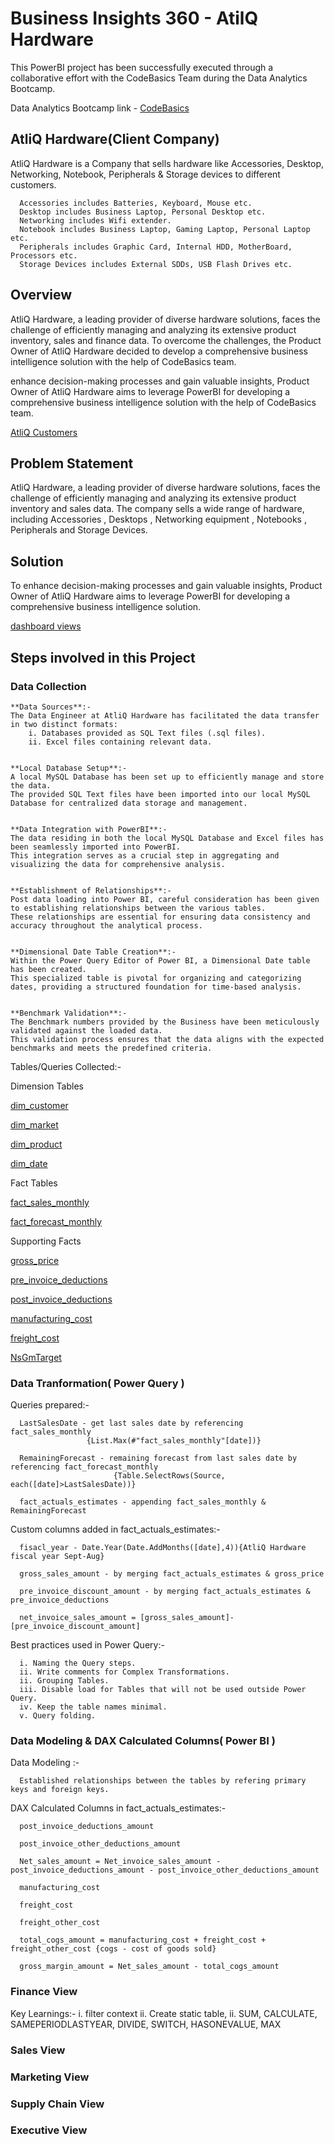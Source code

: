 # Business Insights 360 - AtilQ Hardware
This PowerBI project has been successfully executed through a collaborative effort with the CodeBasics Team during the Data Analytics Bootcamp.

Data Analytics Bootcamp link - [CodeBasics](https://codebasics.io/#ourcourses)

## AtliQ Hardware(Client Company)
AtliQ Hardware is a Company that sells hardware like Accessories, Desktop, Networking, Notebook, Peripherals & Storage devices to different customers.

      Accessories includes Batteries, Keyboard, Mouse etc.
      Desktop includes Business Laptop, Personal Desktop etc.
      Networking includes Wifi extender.
      Notebook includes Business Laptop, Gaming Laptop, Personal Laptop etc.
      Peripherals includes Graphic Card, Internal HDD, MotherBoard, Processors etc.
      Storage Devices includes External SDDs, USB Flash Drives etc.

## Overview
AtliQ Hardware, a leading provider of diverse hardware solutions, faces the challenge of efficiently managing and analyzing its extensive product inventory, sales and finance data. To overcome the challenges, the Product Owner of AtliQ Hardware decided to develop a comprehensive business intelligence solution with the help of CodeBasics team.  



enhance decision-making processes and gain valuable insights, Product Owner of AtliQ Hardware aims to leverage PowerBI for developing a comprehensive business intelligence solution with the help of CodeBasics team.



[AtliQ Customers](https://github.com/sreenath569/Business-Insights-360/blob/main/DATASET/Images/AtliQ%20Customers.jpeg)

## Problem Statement
AtliQ Hardware, a leading provider of diverse hardware solutions, faces the challenge of efficiently managing and analyzing its extensive product inventory and sales data. The company sells a wide range of hardware, including Accessories , Desktops , Networking equipment , Notebooks , Peripherals and Storage Devices.

## Solution
To enhance decision-making processes and gain valuable insights, Product Owner of AtliQ Hardware aims to leverage PowerBI for developing a comprehensive business intelligence solution.

[dashboard views](https://github.com/sreenath569/Business-Insights-360/blob/main/DATASET/Images/dashboard%20views.jpeg)

## Steps involved in this Project
### Data Collection
    **Data Sources**:-
    The Data Engineer at AtliQ Hardware has facilitated the data transfer in two distinct formats:
        i. Databases provided as SQL Text files (.sql files).
        ii. Excel files containing relevant data.


    **Local Database Setup**:-
    A local MySQL Database has been set up to efficiently manage and store the data.
    The provided SQL Text files have been imported into our local MySQL Database for centralized data storage and management.


    **Data Integration with PowerBI**:-
    The data residing in both the local MySQL Database and Excel files has been seamlessly imported into PowerBI.
    This integration serves as a crucial step in aggregating and visualizing the data for comprehensive analysis.


    **Establishment of Relationships**:-
    Post data loading into Power BI, careful consideration has been given to establishing relationships between the various tables.
    These relationships are essential for ensuring data consistency and accuracy throughout the analytical process.


    **Dimensional Date Table Creation**:-
    Within the Power Query Editor of Power BI, a Dimensional Date table has been created.
    This specialized table is pivotal for organizing and categorizing dates, providing a structured foundation for time-based analysis.


    **Benchmark Validation**:-
    The Benchmark numbers provided by the Business have been meticulously validated against the loaded data.
    This validation process ensures that the data aligns with the expected benchmarks and meets the predefined criteria.


   Tables/Queries Collected:-

   Dimension Tables
   
   [dim_customer](https://github.com/sreenath569/Business-Insights-360/blob/main/DATASET/DB%20Files/dim_customer.jpeg)
   
   [dim_market](https://github.com/sreenath569/Business-Insights-360/blob/main/DATASET/DB%20Files/dim_market.jpeg)
   
   [dim_product](https://github.com/sreenath569/Business-Insights-360/blob/main/DATASET/DB%20Files/dim_product.jpeg)

   [dim_date]()
       
Fact Tables
   
   [fact_sales_monthly](https://github.com/sreenath569/Business-Insights-360/blob/main/DATASET/DB%20Files/fact_sales_monthly.jpeg)
   
   [fact_forecast_monthly](https://github.com/sreenath569/Business-Insights-360/blob/main/DATASET/DB%20Files/fact_forecast_monthly.jpeg)
       
Supporting Facts
   
   [gross_price](https://github.com/sreenath569/Business-Insights-360/blob/main/DATASET/DB%20Files/gross_price.jpeg)
   
   [pre_invoice_deductions](https://github.com/sreenath569/Business-Insights-360/blob/main/DATASET/DB%20Files/pre_invoice_deductions.jpeg)
   
   [post_invoice_deductions](https://github.com/sreenath569/Business-Insights-360/blob/main/DATASET/DB%20Files/post_invoice_deductions.jpeg)
   
   [manufacturing_cost](https://github.com/sreenath569/Business-Insights-360/blob/main/DATASET/DB%20Files/manufacturing_cost.jpeg)
   
   [freight_cost](https://github.com/sreenath569/Business-Insights-360/blob/main/DATASET/DB%20Files/freight_cost.jpeg)  

   [NsGmTarget]()


    
### Data Tranformation( Power Query )

   Queries prepared:-

      LastSalesDate - get last sales date by referencing fact_sales_monthly
                     {List.Max(#"fact_sales_monthly"[date])}
      
      RemainingForecast - remaining forecast from last sales date by referencing fact_forecast_monthly
                           {Table.SelectRows(Source, each([date]>LastSalesDate))}

      fact_actuals_estimates - appending fact_sales_monthly & RemainingForecast

   Custom columns added in fact_actuals_estimates:-

      fisacl_year - Date.Year(Date.AddMonths([date],4)){AtliQ Hardware fiscal year Sept-Aug}

      gross_sales_amount - by merging fact_actuals_estimates & gross_price

      pre_invoice_discount_amount - by merging fact_actuals_estimates & pre_invoice_deductions

      net_invoice_sales_amount = [gross_sales_amount]-[pre_invoice_discount_amount]

   Best practices used in Power Query:-

      i. Naming the Query steps.
      ii. Write comments for Complex Transformations.
      ii. Grouping Tables.
      iii. Disable load for Tables that will not be used outside Power Query.
      iv. Keep the table names minimal.
      v. Query folding.

### Data Modeling & DAX Calculated Columns( Power BI )

   Data Modeling :-

      Established relationships between the tables by refering primary keys and foreign keys.
      
   DAX Calculated Columns in fact_actuals_estimates:-

      post_invoice_deductions_amount
      
      post_invoice_other_deductions_amount
      
      Net_sales_amount = Net_invoice_sales_amount - post_invoice_deductions_amount - post_invoice_other_deductions_amount
      
      manufacturing_cost
      
      freight_cost
      
      freight_other_cost
      
      total_cogs_amount = manufacturing_cost + freight_cost + freight_other_cost {cogs - cost of goods sold}
      
      gross_margin_amount = Net_sales_amount - total_cogs_amount
      
### Finance View

   Key Learnings:-
      i. filter context
      ii. Create static table, 
      ii. SUM, CALCULATE, SAMEPERIODLASTYEAR, DIVIDE, SWITCH, HASONEVALUE, MAX
### Sales View

### Marketing View

### Supply Chain View

### Executive View

